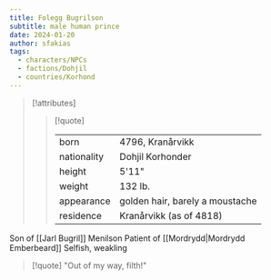 ```yaml
---
title: Folegg Bugrilson
subtitle: male human prince
date: 2024-01-20
author: sfakias
tags:
  - characters/NPCs
  - factions/Dohjil
  - countries/Korhond
---
```

> [!attributes]
> 
> > [!quote]
> >
> > | | |
> > | --- | --- |
> > | born | 4796, Kranårvikk |
> > | nationality | Dohjil Korhonder |
> > | height | 5'11" |
> > | weight | 132 lb. |
> > | appearance | golden hair, barely a moustache |
> > | residence | Kranårvikk (as of 4818) |


Son of [[Jarl Bugril]] Menilson
Patient of [[Mordrydd|Mordrydd Emberbeard]]
Selfish, weakling

> [!quote] 
> "Out of my way, filth!"